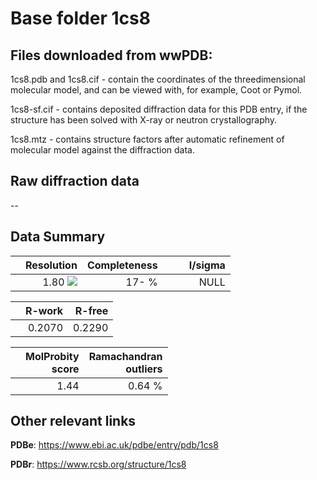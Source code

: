 # Base folder 1cs8

## Files downloaded from wwPDB:

1cs8.pdb and 1cs8.cif - contain the coordinates of the threedimensional molecular model, and can be viewed with, for example, Coot or Pymol.

1cs8-sf.cif - contains deposited diffraction data for this PDB entry, if the structure has been solved with X-ray or neutron crystallography.

1cs8.mtz - contains structure factors after automatic refinement of molecular model against the diffraction data.

## Raw diffraction data

--<br> 

## Data Summary
|   | Resolution | Completeness| I/sigma |
|---|-------------:|----------------:|--------------:|
|   |1.80 <img src="https://latex.codecogs.com/svg.latex?{\mbox{\normalfont\AA}}"/>|  17- %|<img width=50/>NULL |

|   | **R-work**| **R-free**   
|---|-------------:|----------------:|           
||0.2070|0.2290|

|   |**MolProbity<br>score**| **Ramachandran<br>outliers** 
|---|-------------:|----------------:|
||1.44|0.64 %|

## Other relevant links 
**PDBe**:  https://www.ebi.ac.uk/pdbe/entry/pdb/1cs8
 
**PDBr**: https://www.rcsb.org/structure/1cs8 

